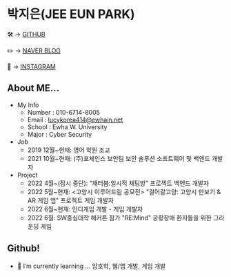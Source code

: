 # 박지은(JEE EUN PARK)

🛠   → [GITHUB](https://github.com/lucykorea414)

✏️   → [NAVER BLOG](https://blog.naver.com/lucykorea414)

💖   → [INSTAGRAM](https://www.instagram.com/lucykorea414/)


## About ME...

- My Info
    - Number : 010-6714-8005
    - Email : lucykorea414@ewhain.net
    - School : Ewha W. University
    - Major : Cyber Security
- Job
    - 2019 12월~현재: 영어 학원 조교
    - 2021 10월~현재: (주)포체인스 보안팀 보안 솔루션 소프트웨어 및 백엔드 개발자
- Project
    - 2022 4월~(잠시 중단): “채터붐:일시적 채팅방" 프로젝트 백엔드 개발자
    - 2022 5월~현재: <고양시 이루어드림 공모전> "걸어갈고양: 고양시 만보기 & AR 게임 앱" 프로젝트 게임 개발자
    - 2022 6월~현재: 인디게임 개발 - 게임 개발자
    - 2022 6월: SW중심대학 해커톤 참가 "RE:Mind" 공황장애 환자들을 위한 그라운딩 게임

## Github!
- 🌱 I’m currently learning ... 암호학, 웹/앱 개발, 게임 개발

<!--
**lucykorea414/lucykorea414** is a ✨ _special_ ✨ repository because its `README.md` (this file) appears on your GitHub profile.

Here are some ideas to get you started:

- 🔭 I’m currently working on ...
- 🌱 I’m currently learning ...
- 👯 I’m looking to collaborate on ...
- 🤔 I’m looking for help with ...
- 💬 Ask me about ...
- 📫 How to reach me: ...
- 😄 Pronouns: ...
- ⚡ Fun fact: ...
-->
